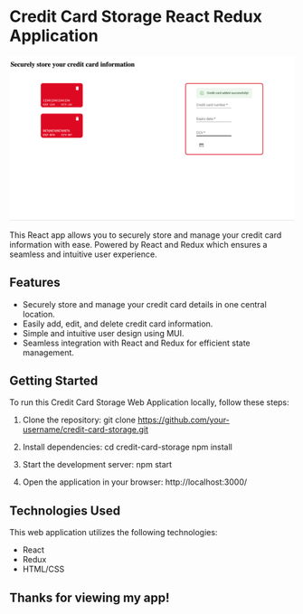 # Credit Card Storage React Redux Application

![Splash image](Credit_Card_Storage.png)

This React app allows you to securely store and manage your credit card information with ease. Powered by React and Redux which ensures a seamless and intuitive user experience.

## Features
* Securely store and manage your credit card details in one central location.
* Easily add, edit, and delete credit card information.
* Simple and intuitive user design using MUI.
* Seamless integration with React and Redux for efficient state management.

## Getting Started
To run this Credit Card Storage Web Application locally, follow these steps:

1. Clone the repository:
git clone https://github.com/your-username/credit-card-storage.git

2. Install dependencies:
cd credit-card-storage
npm install

3. Start the development server:
npm start

4. Open the application in your browser:
http://localhost:3000/

## Technologies Used
This web application utilizes the following technologies:
* React
* Redux
* HTML/CSS

## Thanks for viewing my app!

